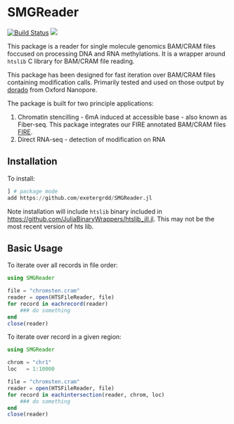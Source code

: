 # SMGReader

[![Build Status](https://github.com/owensnick/SMGReader.jl/actions/workflows/CI.yml/badge.svg?branch=main)](https://github.com/owensnick/SMGReader.jl/actions/workflows/CI.yml?query=branch%3Amain)
[![](https://img.shields.io/badge/docs-dev-blue.svg)](https://exetergrdd.github.io/SMGReader.jl/dev)


 This package is a reader for single molecule genomics BAM/CRAM files foccused on processing DNA and RNA methylations. It is a wrapper around `htslib` C library for BAM/CRAM file reading.

This package has been designed for fast iteration over BAM/CRAM files containing modification calls. Primarily tested and used on those output by [dorado](https://github.com/nanoporetech/dorado) from Oxford Nanopore.

The package is built for two principle applications:
  1. Chromatin stencilling - 6mA induced at accessible base - also known as Fiber-seq. This package integrates our FIRE annotated BAM/CRAM files [FIRE](https://github.com/fiberseq/FIRE).
  2. Direct RNA-seq - detection of modification on RNA

## Installation
To install:
```julia
] # package mode
add https://github.com/exetergrdd/SMGReader.jl
```

Note installation will include `htslib` binary included in https://github.com/JuliaBinaryWrappers/htslib_jll.jl. This may not be the most recent version of hts lib.


## Basic Usage
To iterate over all records in file order:
```julia
using SMGReader

file = "chromsten.cram"
reader = open(HTSFileReader, file)
for record in eachrecord(reader)
    ### do something
end
close(reader)
```

To iterate over record in a given region:
```julia
using SMGReader

chrom = "chr1"
loc   = 1:10000 

file = "chromsten.cram"
reader = open(HTSFileReader, file)
for record in eachintersection(reader, chrom, loc)
    ### do something
end
close(reader)
```